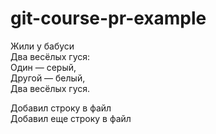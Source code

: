 # git-course-pr-example

Жили у бабуси  
Два весёлых гуся:  
Один — серый,  
Другой — белый,  
Два весёлых гуся.

Добавил строку в файл   
Добавил еще строку в файл  
